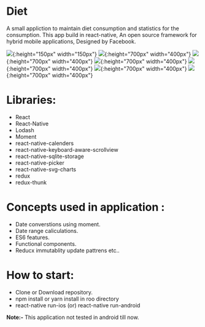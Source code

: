 # Diet

 A small appliction to maintain diet consumption and statistics for the consumption. This app build in react-native,
An open source framework for hybrid mobile applications, Designed by Facebook.

![](./ScreenShots/Introduction.png?raw=true){:height="150px" width="150px"}
![](./ScreenShots/Consumption.png?raw=true){:height="700px" width="400px"}
![](./ScreenShots/Calender.png?raw=true){:height="700px" width="400px"}
![](./ScreenShots/EntryLog.png?raw=true){:height="700px" width="400px"}
![](./ScreenShots/Statistics.png?raw=true){:height="700px" width="400px"}
![](./ScreenShots/Settings.png?raw=true){:height="700px" width="400px"}
![](./ScreenShots/Picker.png?raw=true){:height="700px" width="400px"}

# Libraries: 
 * React
 * React-Native 
 * Lodash 
 * Moment 
 * react-native-calenders 
 * react-native-keyboard-aware-scrollview 
 * react-native-sqlite-storage 
 * react-native-picker 
 * react-native-svg-charts 
 * redux 
 * redux-thunk 


# Concepts used in application :
 * Date converstions using moment. 
 * Date range caliculations. 
 * ES6 features. 
 * Functional components. 
 * Reducx immutablity update pattrens etc.. 

# How to start:
 * Clone or Download repository.
 * npm install or yarn install in roo directory
 * react-native run-ios (or) react-native run-android

**Note:-** This application not tested in android till now.
